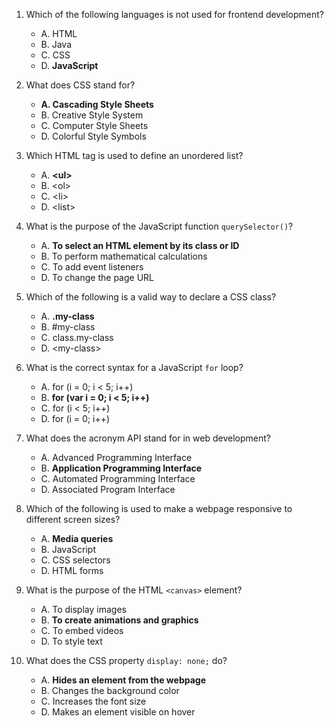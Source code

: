 1. Which of the following languages is not used for frontend development?
   - A. HTML
   - B. Java
   - C. CSS
   - D. __JavaScript__

2. What does CSS stand for?
   - __A. Cascading Style Sheets__
   - B. Creative Style System
   - C. Computer Style Sheets
   - D. Colorful Style Symbols

3. Which HTML tag is used to define an unordered list?
   - A. __\<ul>__
   - B. \<ol>
   - C. \<li>
   - D. \<list>

4. What is the purpose of the JavaScript function `querySelector()`?
   - A. __To select an HTML element by its class or ID__
   - B. To perform mathematical calculations
   - C. To add event listeners
   - D. To change the page URL

5. Which of the following is a valid way to declare a CSS class?
   - A. __.my-class__
   - B. #my-class
   - C. class.my-class
   - D. \<my-class>

6. What is the correct syntax for a JavaScript `for` loop?
   - A. for (i = 0; i < 5; i++)
   - B. __for (var i = 0; i < 5; i++)__
   - C. for (i < 5; i++)
   - D. for (i = 0; i++)

7. What does the acronym API stand for in web development?
   - A. Advanced Programming Interface
   - B. __Application Programming Interface__
   - C. Automated Programming Interface
   - D. Associated Program Interface

8. Which of the following is used to make a webpage responsive to different screen sizes?
   - A. __Media queries__
   - B. JavaScript
   - C. CSS selectors
   - D. HTML forms

9. What is the purpose of the HTML `<canvas>` element?
   - A. To display images
   - B. __To create animations and graphics__
   - C. To embed videos
   - D. To style text

10. What does the CSS property `display: none;` do?
    - A. __Hides an element from the webpage__
    - B. Changes the background color
    - C. Increases the font size
    - D. Makes an element visible on hover
